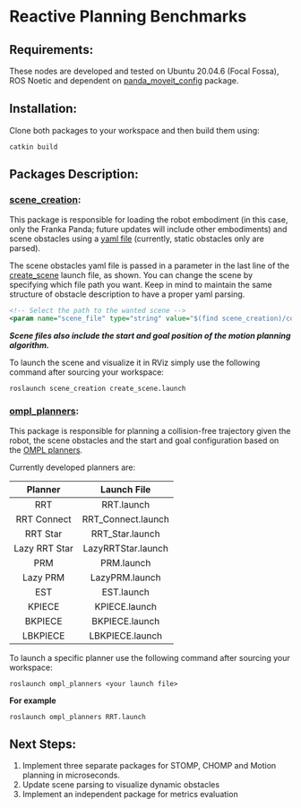 # Reactive Planning Benchmarks
## Requirements:
These nodes are developed and tested on Ubuntu 20.04.6 (Focal Fossa), ROS Noetic and dependent on [panda_moveit_config](https://github.com/moveit/panda_moveit_config) package.

## Installation:
Clone both packages to your workspace and then build them using:
```
catkin build
```

## Packages Description:

### [scene_creation](scene_creation):
This package is responsible for loading the robot embodiment (in this case, only the Franka Panda; future updates will include other embodiments) and scene obstacles using a [yaml file](scene_creation/config/example_scene.yaml) (currently, static obstacles only are parsed).

The scene obstacles yaml file is passed in a parameter in the last line of the [create_scene](scene_creation/launch/create_scene.launch) launch file, as shown. You can change the scene by specifying which file path you want. Keep in mind to maintain the same structure of obstacle description to have a proper yaml parsing.

```xml
<!-- Select the path to the wanted scene -->
<param name="scene_file" type="string" value="$(find scene_creation)/config/example_scene.yaml" />
```
***Scene files also include the start and goal position of the motion planning algorithm.***



To launch the scene and visualize it in RViz simply use the following command after sourcing your workspace:
```
roslaunch scene_creation create_scene.launch
```

### [ompl_planners](ompl_planners):
This package is responsible for planning a collision-free trajectory given the robot, the scene obstacles and the start and goal configuration based on the [OMPL planners](https://ompl.kavrakilab.org/planners.html).

Currently developed planners are:
<div align="center">
  
|Planner      | Launch File       |
|:-----------:|:-----------------:|
|RRT          |RRT.launch         |
|RRT Connect  |RRT_Connect.launch |
|RRT Star     |RRT_Star.launch    |
|Lazy RRT Star|LazyRRTStar.launch |
|PRM          |PRM.launch         |
|Lazy PRM     |LazyPRM.launch     |
|EST          |EST.launch         |
|KPIECE       |KPIECE.launch      |
|BKPIECE      |BKPIECE.launch     |
|LBKPIECE     |LBKPIECE.launch    |

</div>

To launch a specific planner use the following command after sourcing your workspace:
```
roslaunch ompl_planners <your launch file>
```
**For example**
```
roslaunch ompl_planners RRT.launch
```

## Next Steps:
1. Implement three separate packages for STOMP, CHOMP and Motion planning in microseconds.
2. Update scene parsing to visualize dynamic obstacles
3. Implement an independent package for metrics evaluation

